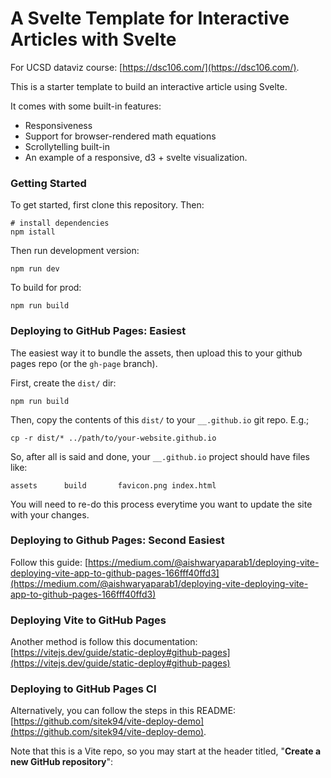 # A Svelte Template for Interactive Articles with Svelte

For UCSD dataviz course: [https://dsc106.com/](https://dsc106.com/).

This is a starter template to build an interactive article using Svelte.

It comes with some built-in features:

- Responsiveness
- Support for browser-rendered math equations
- Scrollytelling built-in
- An example of a responsive, d3 + svelte visualization.

### Getting Started

To get started, first clone this repository. Then:

```
# install dependencies
npm istall
```

Then run development version:

```
npm run dev
```

To build for prod:

```
npm run build
```

### Deploying to GitHub Pages: Easiest

The easiest way it to bundle the assets, then upload this to your github pages repo (or the `gh-page` branch).

First, create the `dist/` dir:

```
npm run build
```

Then, copy the contents of this `dist/` to your `__.github.io` git repo. E.g.;

```
cp -r dist/* ../path/to/your-website.github.io
```

So, after all is said and done, your `__.github.io` project should have files like:

```
assets      build       favicon.png index.html
```

You will need to re-do this process everytime you want to update the site with your changes.

### Deploying to Github Pages: Second Easiest

Follow this guide: [https://medium.com/@aishwaryaparab1/deploying-vite-deploying-vite-app-to-github-pages-166fff40ffd3](https://medium.com/@aishwaryaparab1/deploying-vite-deploying-vite-app-to-github-pages-166fff40ffd3)

### Deploying Vite to GitHub Pages

Another method is follow this documentation: [https://vitejs.dev/guide/static-deploy#github-pages](https://vitejs.dev/guide/static-deploy#github-pages)

### Deploying to GitHub Pages CI

Alternatively, you can follow the steps in this README: [https://github.com/sitek94/vite-deploy-demo](https://github.com/sitek94/vite-deploy-demo).

Note that this is a Vite repo, so you may start at the header titled, "**Create a new GitHub repository**":
